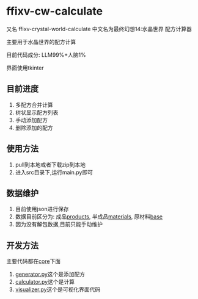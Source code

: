 # ffixv-cw-calculate

又名 ffixv-crystal-world-calculate
中文名为最终幻想14:水晶世界 配方计算器

主要用于水晶世界的配方计算

目前代码成分: LLM99%+人脑1%

界面使用tkinter

## 目前进度

1. 多配方合并计算
2. 树状显示配方列表
3. 手动添加配方
4. 删除添加的配方

## 使用方法

1. pull到本地或者下载zip到本地
2. 进入src目录下,运行main.py即可

## 数据维护

1. 目前使用json进行保存
2. 数据目前区分为: 成品[products](src/data/products), 半成品[materials](src/data/materials), 原材料[base](src/data/base)
3. 因为没有解包数据,目前只能手动维护

## 开发方法

主要代码都在[core](src/core)下面

1. [generator.py](src/core/generator.py)这个是添加配方
2. [calculator.py](src/core/calculator.py)这个是计算
3. [visualizer.py](src/core/visualizer.py)这个是可视化界面代码